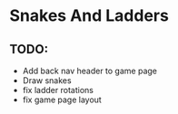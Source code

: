# Snakes And Ladders

## TODO:
- Add back nav header to game page
- Draw snakes
- fix ladder rotations
- fix game page layout
